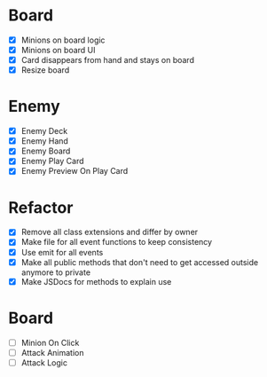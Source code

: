 # Board

- [x] Minions on board logic
- [x] Minions on board UI
- [x] Card disappears from hand and stays on board
- [x] Resize board

# Enemy

- [x] Enemy Deck
- [x] Enemy Hand
- [x] Enemy Board
- [x] Enemy Play Card
- [x] Enemy Preview On Play Card

# Refactor

- [x] Remove all class extensions and differ by owner
- [x] Make file for all event functions to keep consistency
- [x] Use emit for all events
- [x] Make all public methods that don't need to get accessed outside anymore to private
- [x] Make JSDocs for methods to explain use

# Board

- [ ] Minion On Click
- [ ] Attack Animation
- [ ] Attack Logic
